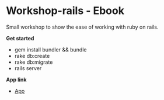 Workshop-rails - Ebook
==============

Small workshop to show the ease of working with ruby on rails.

**Get started**

- gem install bundler && bundle
- rake db:create
- rake db:migrate
- rails server

**App link**
- [App](http://workshop-rails.herokuapp.com/)
